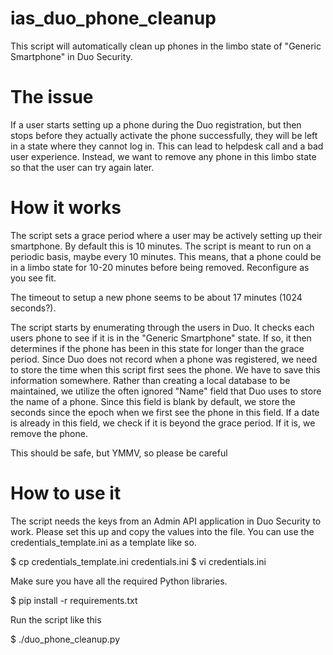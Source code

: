 # ias_duo_phone_cleanup
This script will automatically clean up phones in the limbo state of "Generic Smartphone" in Duo Security.

# The issue

If a user starts setting up a phone during the Duo registration,
but then stops before they actually activate the phone successfully,
they will be left in a state where they cannot log in.  This can lead
to helpdesk call and a bad user experience.  Instead, we want to remove
any phone in this limbo state so that the user can try again later.

# How it works

The script sets a grace period where a user may be actively setting up
their smartphone.  By default this is 10 minutes.  The script is meant
to run on a periodic basis, maybe every 10 minutes.  This means, that a
phone could be in a limbo state for 10-20 minutes before being removed.
Reconfigure as you see fit.

The timeout to setup a new phone seems to be about 17 minutes (1024 seconds?).

The script starts by enumerating through the users in Duo.  It checks
each users phone to see if it is in the "Generic Smartphone" state.
If so, it then determines if the phone has been in this state for
longer than the grace period.  Since Duo does not record when a phone
was registered, we need to store the time when this script first sees
the phone.  We have to save this information somewhere.  Rather than
creating a local database to be maintained, we utilize the often ignored
"Name" field that Duo uses to store the name of a phone.  Since this
field is blank by default, we store the seconds since the epoch when we
first see the phone in this field.  If a date is already in this field,
we check if it is beyond the grace period.  If it is, we remove the phone.

This should be safe, but YMMV, so please be careful

# How to use it

The script needs the keys from an Admin API application in Duo Security
to work.  Please set this up and copy the values into the file.  You can
use the credentials_template.ini as a template like so.

$ cp credentials_template.ini credentials.ini
$ vi credentials.ini

Make sure you have all the required Python libraries.

$ pip install -r requirements.txt

Run the script like this

$ ./duo_phone_cleanup.py

